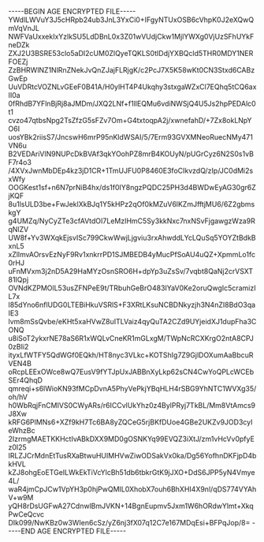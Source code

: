 -----BEGIN AGE ENCRYPTED FILE-----
YWdlLWVuY3J5cHRpb24ub3JnL3YxCi0+IFgyNTUxOSB6cVhpK0J2eXQwQmVqVnJL
NWFVaUxxekIxYzlkSU5LdDBnL0x3Z01wVUdjCkw1MjlYWXg0VjUzSFhUYkFneDZk
ZXJ2U3BSRE53clo5aDI2cUM0ZlQyeTQKLS0tIDdjYXBQcld5THR0MDY1NERFOEZj
ZzBHRWlNZ1NlRnZNekJvQnZJajFLRjgK/c2PcJ7X5K58wKt0CN3Stxd6CABzGwEp
UuVDRtcVOZNLvGEeF0B41A/H0ylHT4P4Ukqhy3stxgaWZxCl7EQhq5tCQ6axII0a
0fRhdB7YFlnBjRj8aJMDm/JXQ2LNf+f1llEQMu6vdiNWSjQ4U5Js2hpPEDAlc0t1
cvzo47qtbsNpg2TsZfzG5sFZv7Om+G4txtoqpA2j/xwnefahD/+7Zx8okLNpYO6I
uosYBk2riisS7/JncswH6mrP95nKldWSAI/5/7Erm93GVXMNeoRuecNMy471VN6u
B2VEDAriVlN9NUPcDkBVAf3qkYOohPZ8mrB4KOUyN/pUGrCyz6N2S0s1vBF7r4o3
/4XVxJwnMbDEp4kz3jD1CR+1TmUJFU0P8460E3foCIkvzdQ/zIp/JC0dMi2sxWfy
OOGKest1sf+n6N7prNiB4hx/ds1f0IY8ngzPQDC25PH3d4BWDwEyAG30gr6ZjKQF
8u1lsULD3be+FwJeklXkBJq1Y5kHPz2qOf0kMZuV6lKZmJfftjMU6/6Z2gbmskgY
g4UMZq/NyCyZTe3cfAVtdOI7LeMzIHmC5Sy3kkNxc7nxNSvFjgawgzWza9RqNlZV
UW8f+Yv3WXqkEjsvISc799CkwWwjLjgviu3rxAhwddLYcLQuSq5YOYZtBdkBxnL5
xZllmvAOrsvEzNyF9Rv1xnkrrPD1SJMBEDB4yMucPfSoAU4uQZ+XpmmLo1fc0rHJ
uFnMVxm3j2nD5A29HaMYzOsnSRO6H+dpYp3uZsSv/7vqbt8QaNj2crVSXT81IQpj
OVNdKZPMOlL53usZFNPeE9t/TRbuhGeBrO483IYaV0Ke2oruQwgIc5cramizIL7x
l85dYno6nflUDG0LTEBiHkuVSRlS+F3XRtLKsuNCBDNkyzjh3N4nZI8BdO3qaIE3
lvm8mSsQvbe/eKHt5xaHVwZ8uITLVaiz4qyQuTA2CZd9UYjeidXJ1dupFha3CONQ
u8iSoT2ykxrNE78aS6R1xWQLvCneKR1mGLxgM/TWpNcRCXKrgO2ntA8CPJ0zBIi2
ityxLfWTFY5QdWGf0EQkh/HT8nyc3VLkc+KOTShIg7Z9GjlDOXumAaBbcuRVEN4B
oRcpLEExOWce8wQ7EusV9fYTJpUxJABBnXyLkp62sCN4CwYoQPLcWCEbSEr4QhqD
qmreqi+s6lWioKN93fMCpDvnA5PhyVePkjYBqHLH4rSBG9YhNTC1WVXg35/oh/hV
h0WbRqjFnCMIVS0CWyARs/r6ICCvlUkYhz0z4BylPRyj7TkBL/Mm8VtAmcs9J8Xw
kRFG6PlMNs6+XZf9kH7Tc6BA8yZQCeG5rjBKfDUoe4GBe2UKZv9JOD3cyIeWhzBc
2IzrmgMAETKKHctIvABkDXX9MD0gOSNKYq99EVQZ3iXtJ/zm1vHcVv0pfyEz0I25
IRLZJCrMdnEtTusRXaBtwuHUIMHVwZiwODSakVx0ka/Dg56YofhnDKFjpD4bkHVL
kZJ8ohgEoETGeILWkEkTiVcYlcBh51db6tbkrGtK9jJXO+DdS6JPP5yN4Vmye4L/
waR4jmCpJCw1VpYH3p0hjPwQMIL0XhobX7ouh6BhXHI4X9nl/qDS774VYAhV+w9M
yQH8rDsUGFwA27CdnwlBmJVKN+14BgnEupmv5Jxm1W6hORdwYlmt+XkqPwCeQcvc
DIk099/NwKBz0w3WIen6cSz/yZ6nj3fX07q12C7e167MDqEsi+BFPqJop/8=
-----END AGE ENCRYPTED FILE-----
